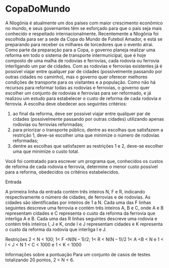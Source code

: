 # CopaDoMundo

A Nlogônia é atualmente um dos países com maior crescimento econômico no mundo, e seus governantes
têm se esforçado para que o país seja mais conhecido e respeitado internacionalmente.
Recentemente a Nlogônia foi escolhida para ser a sede da Copa do Mundo de Futebol Amador, e está se preparando para receber os milhares de torcedores que o evento atrai.
Como parte da preparação para a Copa, o governo planeja realizar uma reforma em todo o sistema de transporte intermunicipal, que é hoje composto de uma malha de rodovias e ferrovias, cada rodovia ou ferrovia interligando um par de cidades. Com as rodovias e ferrovias existentes já é possível viajar entre qualquer par de cidades (possivelmente passando por outras cidades no caminho), mas o governo quer oferecer melhores condições de transporte para os visitantes e a população. Como não há recursos para reformar todas as rodovias e ferrovias, o governo quer escolher um conjunto de rodovias e ferrovias para ser reformado, e já realizou um estudo para estabelecer o custo de reforma de cada rodovia e ferrovia. A escolha deve obedecer aos seguintes critérios:

1. ao final da reforma, deve ser possível viajar entre qualquer par de cidades (possivelmente passando por outras cidades) utilizando apenas rodovias ou ferrovias reformadas;
2. para priorizar o transporte público, dentre as escolhas que satisfazem a restrição 1, deve-se escolher uma que minimize o número de rodovias reformadas;
3. dentre as escolhas que satisfazem as restrições 1 e 2, deve-se escolher uma que minimize o custo total.

Você foi contratado para escrever um programa que, conhecidos os custos de reforma de cada rodovia e ferrovia, determine o menor custo possível para a reforma, obedecidos os critérios estabelecidos.

Entrada

A primeira linha da entrada contém três inteiros N, F e R, indicando respectivamente o número de cidades, de ferrovias e de rodovias. As cidades são identificadas por inteiros de 1 a N. Cada uma das F linhas seguintes descreve uma ferrovia e contém três inteiros A, B e C, onde A e B representam cidades e C representa o custo da reforma da ferrovia que interliga A e B. Cada uma das R linhas seguintes descreve uma rodovia e contém três inteiros I, J e K, onde I e J representam cidades e K representa o custo da reforma da rodovia que interliga I e J.

Restrições
2  < N < 100;  1< F <N(N – 1)/2;  1< R < N(N – 1)/2
1< A <B < N e 1 < I < J < N
1 < C < 1000 e 1 < K < 1000

Informações sobre a pontuação
Para um conjunto de casos de testes totalizando 20 pontos, 2 < N < 6.
